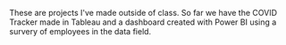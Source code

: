 These are projects I've made outside of class. So far we have the COVID Tracker made in Tableau and a dashboard created with Power BI using a survery of employees in the data field.
